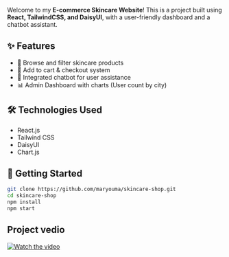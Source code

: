 Welcome to my **E-commerce Skincare Website**! This is a project built using **React, TailwindCSS, and DaisyUI**, with a user-friendly dashboard and a chatbot assistant.
 
## ✨ Features
 
- 🧴 Browse and filter skincare products
- 🛒 Add to cart & checkout system
- 💬 Integrated chatbot for user assistance
- 📊 Admin Dashboard with charts (User count by city)
 
## 🛠️ Technologies Used
 
- React.js
- Tailwind CSS
- DaisyUI
- Chart.js
 
## 🚀 Getting Started
 
```bash
git clone https://github.com/maryouma/skincare-shop.git
cd skincare-shop
npm install
npm start
```


## Project vedio
[![Watch the video](https://img.youtube.com/vi/dQw4w9WgXcQ/0.jpg)](https://www.youtube.com/watch?v=dQw4w9WgXcQ)
 

